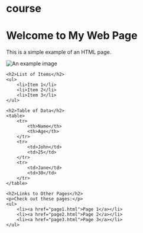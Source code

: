 # course
<!DOCTYPE html>
<html>
<head>
    <title>My First HTML Page</title>
</head> 
<body>
    <h1>Welcome to My Web Page</h1>
    <p>This is a simple example of an HTML page.</p>
    <img src="image.jpg" alt="An example image">
    
    <h2>List of Items</h2>
    <ul>
        <li>Item 1</li>
        <li>Item 2</li>
        <li>Item 3</li>
    </ul>
    
    <h2>Table of Data</h2>
    <table>
        <tr>
            <th>Name</th>
            <th>Age</th>
        </tr>
        <tr>
            <td>John</td>
            <td>25</td>
        </tr>
        <tr>
            <td>Jane</td>
            <td>30</td>
        </tr>
    </table>
    
    <h2>Links to Other Pages</h2>
    <p>Check out these pages:</p>
    <ul>
        <li><a href="page1.html">Page 1</a></li>
        <li><a href="page2.html">Page 2</a></li>
        <li><a href="page3.html">Page 3</a></li>
    </ul>
</body>
</html>
